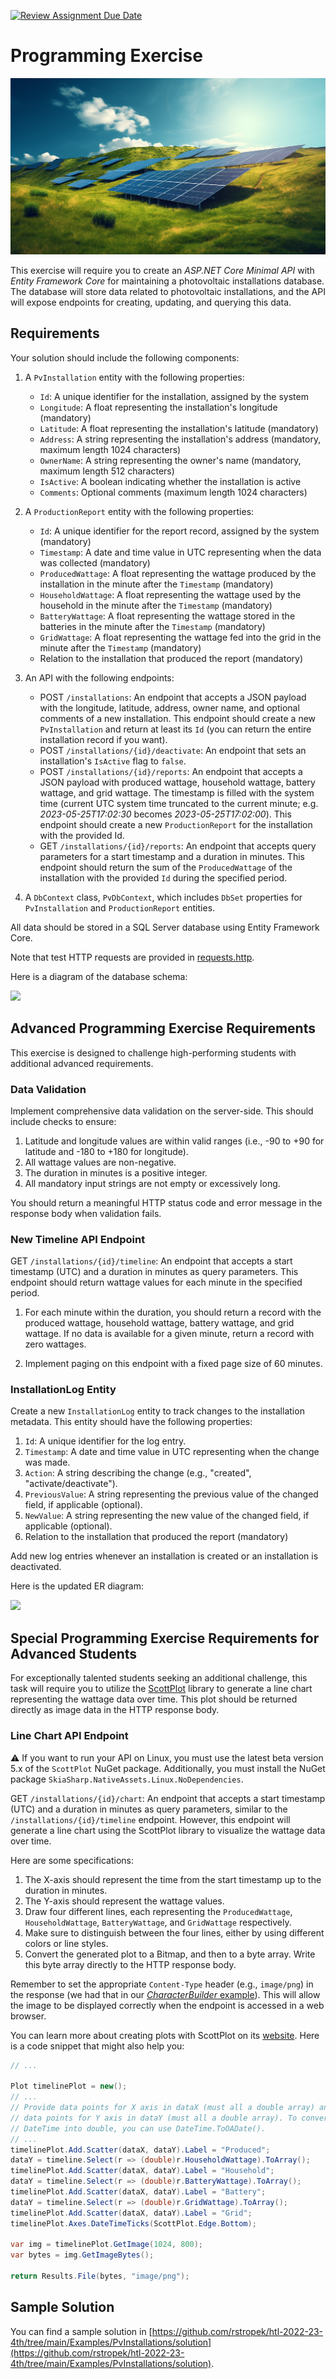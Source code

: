 [![Review Assignment Due Date](https://classroom.github.com/assets/deadline-readme-button-24ddc0f5d75046c5622901739e7c5dd533143b0c8e959d652212380cedb1ea36.svg)](https://classroom.github.com/a/uqRoUkjT)
# Programming Exercise

![PV Installation](./hero-image.png)

This exercise will require you to create an *ASP.NET Core Minimal API* with *Entity Framework Core* for maintaining a photovoltaic installations database. The database will store data related to photovoltaic installations, and the API will expose endpoints for creating, updating, and querying this data.

## Requirements

Your solution should include the following components:

1. A `PvInstallation` entity with the following properties:
   * `Id`: A unique identifier for the installation, assigned by the system
   * `Longitude`: A float representing the installation's longitude (mandatory)
   * `Latitude`: A float representing the installation's latitude (mandatory)
   * `Address`: A string representing the installation's address (mandatory, maximum length 1024 characters)
   * `OwnerName`: A string representing the owner's name (mandatory, maximum length 512 characters)
   * `IsActive`: A boolean indicating whether the installation is active
   * `Comments`: Optional comments (maximum length 1024 characters)

2. A `ProductionReport` entity with the following properties:
   * `Id`: A unique identifier for the report record, assigned by the system (mandatory)
   * `Timestamp`: A date and time value in UTC representing when the data was collected (mandatory)
   * `ProducedWattage`: A float representing the wattage produced by the installation in the minute after the `Timestamp` (mandatory)
   * `HouseholdWattage`: A float representing the wattage used by the household in the minute after the `Timestamp` (mandatory)
   * `BatteryWattage`: A float representing the wattage stored in the batteries in the minute after the `Timestamp` (mandatory)
   * `GridWattage`: A float representing the wattage fed into the grid in the minute after the `Timestamp` (mandatory)
   * Relation to the installation that produced the report (mandatory)

3. An API with the following endpoints:
   * POST `/installations`: An endpoint that accepts a JSON payload with the longitude, latitude, address, owner name, and optional comments of a new installation. This endpoint should create a new `PvInstallation` and return at least its `Id` (you can return the entire installation record if you want).
   * POST `/installations/{id}/deactivate`: An endpoint that sets an installation's `IsActive` flag to `false`.
   * POST `/installations/{id}/reports`: An endpoint that accepts a JSON payload with produced wattage, household wattage, battery wattage, and grid wattage. The timestamp is filled with the system time (current UTC system time truncated to the current minute; e.g. *2023-05-25T17:02:30* becomes *2023-05-25T17:02:00*). This endpoint should create a new `ProductionReport` for the installation with the provided Id.
   * GET `/installations/{id}/reports`: An endpoint that accepts query parameters for a start timestamp and a duration in minutes. This endpoint should return the sum of the `ProducedWattage` of the installation with the provided `Id` during the specified period.

4. A `DbContext` class, `PvDbContext`, which includes `DbSet` properties for `PvInstallation` and `ProductionReport` entities.

All data should be stored in a SQL Server database using Entity Framework Core.

Note that test HTTP requests are provided in [requests.http](./requests.http).

Here is a diagram of the database schema:

[![](https://mermaid.ink/img/pako:eNp9UstOwzAQ_BXL59LSFgrNjZegEi8BEhLqZRtvEkuxN7LXRVWbf8fpgwIBfLDs2d3RjD1LmZJCmUh0lxpyB2ZqRVyP84n1DGUJrMmK1ergYLUUj45USBvkCStyLBJRgP91YrlBm6Uti4na37OSgMUt2VxzUNgqRILvuGenbS7OlHLofQt_eLfo7sF8mZgRlWLiz6LWeZvogoxBy1umeqv_p7d_HChgZG1QvMQtmjbVTxMbNlSvwAx5y-MNBY8FlX_VzyOMbvFH9drp9mCj8fsf7BRHg7IjDToDWsWvXhubSi4wPplM4lFhBqHkqZzaOraGqjF4pTSTk0kGpceOhMD0vLCpTNgF3DVtQ_PZFfUpjENLyYuqyVWuPUfKlGym8wYProxwwVz5pNdryt2YgyLMuimZnteqAMfFfDzqjQajUxgMcXQyhOPhUKWz_vg0Gxz1M3Vy2B-ArOuOrMC-Ee0F4Fr13SbU62zXH9Bx7iQ?type=png)](https://mermaid.live/edit#pako:eNp9UstOwzAQ_BXL59LSFgrNjZegEi8BEhLqZRtvEkuxN7LXRVWbf8fpgwIBfLDs2d3RjD1LmZJCmUh0lxpyB2ZqRVyP84n1DGUJrMmK1ergYLUUj45USBvkCStyLBJRgP91YrlBm6Uti4na37OSgMUt2VxzUNgqRILvuGenbS7OlHLofQt_eLfo7sF8mZgRlWLiz6LWeZvogoxBy1umeqv_p7d_HChgZG1QvMQtmjbVTxMbNlSvwAx5y-MNBY8FlX_VzyOMbvFH9drp9mCj8fsf7BRHg7IjDToDWsWvXhubSi4wPplM4lFhBqHkqZzaOraGqjF4pTSTk0kGpceOhMD0vLCpTNgF3DVtQ_PZFfUpjENLyYuqyVWuPUfKlGym8wYProxwwVz5pNdryt2YgyLMuimZnteqAMfFfDzqjQajUxgMcXQyhOPhUKWz_vg0Gxz1M3Vy2B-ArOuOrMC-Ee0F4Fr13SbU62zXH9Bx7iQ)

## Advanced Programming Exercise Requirements

This exercise is designed to challenge high-performing students with additional advanced requirements.

### Data Validation

Implement comprehensive data validation on the server-side. This should include checks to ensure:

1. Latitude and longitude values are within valid ranges (i.e., -90 to +90 for latitude and -180 to +180 for longitude).
1. All wattage values are non-negative.
1. The duration in minutes is a positive integer.
1. All mandatory input strings are not empty or excessively long.

You should return a meaningful HTTP status code and error message in the response body when validation fails.

### New Timeline API Endpoint

GET `/installations/{id}/timeline`: An endpoint that accepts a start timestamp (UTC) and a duration in minutes as query parameters. This endpoint should return wattage values for each minute in the specified period.

1. For each minute within the duration, you should return a record with the produced wattage, household wattage, battery wattage, and grid wattage. If no data is available for a given minute, return a record with zero wattages.

2. Implement paging on this endpoint with a fixed page size of 60 minutes.

### InstallationLog Entity

Create a new `InstallationLog` entity to track changes to the installation metadata. This entity should have the following properties:

1. `Id`: A unique identifier for the log entry.
1. `Timestamp`: A date and time value in UTC representing when the change was made.
1. `Action`: A string describing the change (e.g., "created", "activate/deactivate").
1. `PreviousValue`: A string representing the previous value of the changed field, if applicable (optional).
1. `NewValue`: A string representing the new value of the changed field, if applicable (optional).
1. Relation to the installation that produced the report (mandatory)

Add new log entries whenever an installation is created or an installation is deactivated.

Here is the updated ER diagram:

[![](https://mermaid.ink/img/pako:eNqFU11v2zAM_CuCntNmSbq09VvXDmuArgu2YQWKvDAWbQuQREOiUgSJ__vkfKxpjGR6MKwjebgjxZXMSaHMJPoHDaUHO3Mineli4gKDMcCanFivLy7WKzH1pGLeIj-xJs8iExWEcxWH2BOVZwpWW7Q92rGYqPd7YQhYPJErNUeFnUAi-IgH9tqV4k4pjyF08B9vDv0z2IOKOZERk3CXzC26RPdkLTreMTU7_cfNOONAASNri-J3-iTTtj42sWVD9QLMUHY8PlIMWJE5Ff-SYPTLE9FvXncLW40fZ7BXvDN4PLsz_k5z_c_9flSbRnbgqceFTtb_gIndsTzj20EgqZY9adFb0Cq96I3cmeQK06Blln4VFhANz-TMNSk11q2wr0ozeZkVYAL2JESmX0uXy4x9xH3Sbjf-ZaWuKkxFK8nLul2fUgdOlDm5QpctHr1JcMVch6zfb8OX6fVWcX6Zk-0HrSrwXC1ux_3xcHwDwxGOr0fweTRS-Xxwe1MMrwaFuv40GIJsmp6swb0SvQvAjerv293drHDzFz6HOBE?type=png)](https://mermaid.live/edit#pako:eNqFU11v2zAM_CuCntNmSbq09VvXDmuArgu2YQWKvDAWbQuQREOiUgSJ__vkfKxpjGR6MKwjebgjxZXMSaHMJPoHDaUHO3Mineli4gKDMcCanFivLy7WKzH1pGLeIj-xJs8iExWEcxWH2BOVZwpWW7Q92rGYqPd7YQhYPJErNUeFnUAi-IgH9tqV4k4pjyF08B9vDv0z2IOKOZERk3CXzC26RPdkLTreMTU7_cfNOONAASNri-J3-iTTtj42sWVD9QLMUHY8PlIMWJE5Ff-SYPTLE9FvXncLW40fZ7BXvDN4PLsz_k5z_c_9flSbRnbgqceFTtb_gIndsTzj20EgqZY9adFb0Cq96I3cmeQK06Blln4VFhANz-TMNSk11q2wr0ozeZkVYAL2JESmX0uXy4x9xH3Sbjf-ZaWuKkxFK8nLul2fUgdOlDm5QpctHr1JcMVch6zfb8OX6fVWcX6Zk-0HrSrwXC1ux_3xcHwDwxGOr0fweTRS-Xxwe1MMrwaFuv40GIJsmp6swb0SvQvAjerv293drHDzFz6HOBE)

## Special Programming Exercise Requirements for Advanced Students

For exceptionally talented students seeking an additional challenge, this task will require you to utilize the [ScottPlot](https://www.scottplot.net/) library to generate a line chart representing the wattage data over time. This plot should be returned directly as image data in the HTTP response body.

### Line Chart API Endpoint

⚠️ If you want to run your API on Linux, you must use the latest beta version 5.x of the `ScottPlot` NuGet package. Additionally, you must install the NuGet package `SkiaSharp.NativeAssets.Linux.NoDependencies`.

GET `/installations/{id}/chart`: An endpoint that accepts a start timestamp (UTC) and a duration in minutes as query parameters, similar to the `/installations/{id}/timeline` endpoint. However, this endpoint will generate a line chart using the ScottPlot library to visualize the wattage data over time.

Here are some specifications:

1. The X-axis should represent the time from the start timestamp up to the duration in minutes.
2. The Y-axis should represent the wattage values.
3. Draw four different lines, each representing the `ProducedWattage`, `HouseholdWattage`, `BatteryWattage`, and `GridWattage` respectively.
4. Make sure to distinguish between the four lines, either by using different colors or line styles.
5. Convert the generated plot to a Bitmap, and then to a byte array. Write this byte array directly to the HTTP response body.

Remember to set the appropriate `Content-Type` header (e.g., `image/png`) in the response (we had that in our [*CharacterBuilder* example](https://github.com/rstropek/htl-2022-23-4th/blob/c23d4477ac7c70d35bbc1f8f8da86e0b7b7e079d/Examples/CharacterBuilder/api/Program.cs#L190)). This will allow the image to be displayed correctly when the endpoint is accessed in a web browser.

You can learn more about creating plots with ScottPlot on its [website](https://www.scottplot.net/). Here is a code snippet that might also help you:

```csharp
// ...

Plot timelinePlot = new();
// ...
// Provide data points for X axis in dataX (must all a double array) and
// data points for Y axis in dataY (must all a double array). To convert
// DateTime into double, you can use DateTime.ToOADate().
// ...
timelinePlot.Add.Scatter(dataX, dataY).Label = "Produced";
dataY = timeline.Select(r => (double)r.HouseholdWattage).ToArray();
timelinePlot.Add.Scatter(dataX, dataY).Label = "Household";
dataY = timeline.Select(r => (double)r.BatteryWattage).ToArray();
timelinePlot.Add.Scatter(dataX, dataY).Label = "Battery";
dataY = timeline.Select(r => (double)r.GridWattage).ToArray();
timelinePlot.Add.Scatter(dataX, dataY).Label = "Grid";
timelinePlot.Axes.DateTimeTicks(ScottPlot.Edge.Bottom);

var img = timelinePlot.GetImage(1024, 800);
var bytes = img.GetImageBytes();

return Results.File(bytes, "image/png");
```

## Sample Solution

You can find a sample solution in [https://github.com/rstropek/htl-2022-23-4th/tree/main/Examples/PvInstallations/solution](https://github.com/rstropek/htl-2022-23-4th/tree/main/Examples/PvInstallations/solution).
